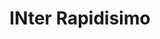 ---
title: "INter Rapidisimo"
url: /barrios-unidos/inter-rapidisimo/
shop: piezas de automóviles
---